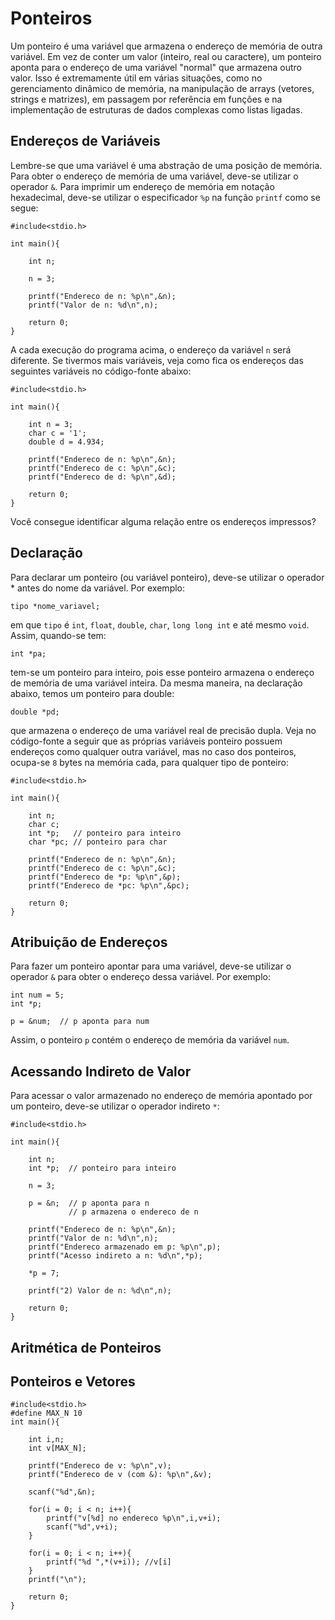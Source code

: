 # Ponteiros

Um ponteiro é uma variável que armazena o endereço de memória de outra variável. Em vez de conter um valor (inteiro, real ou caractere), um ponteiro aponta para o endereço de uma variável "normal" que armazena outro valor. Isso é extremamente útil em várias situações, como no gerenciamento dinâmico de memória, na manipulação de arrays (vetores, strings e matrizes), em passagem por referência em funções e na implementação de estruturas de dados complexas como listas ligadas.

## Endereços de Variáveis

Lembre-se que uma variável é uma abstração de uma posição de memória. Para obter o endereço de memória de uma variável, deve-se utilizar o operador ```&```. Para imprimir um endereço de memória em notação hexadecimal, deve-se utilizar o especificador ```%p``` na função ```printf``` como se segue:

```
#include<stdio.h>

int main(){

    int n;

    n = 3;

    printf("Endereco de n: %p\n",&n);
    printf("Valor de n: %d\n",n);

    return 0;
}
```

A cada execução do programa acima, o endereço da variável ```n``` será diferente. Se tivermos mais variáveis, veja como fica os endereços das seguintes variáveis no código-fonte abaixo:

```
#include<stdio.h>

int main(){

    int n = 3;
    char c = '1';
    double d = 4.934;

    printf("Endereco de n: %p\n",&n);
    printf("Endereco de c: %p\n",&c);
    printf("Endereco de d: %p\n",&d);

    return 0;
}
```

Você consegue identificar alguma relação entre os endereços impressos?


## Declaração

Para declarar um ponteiro (ou variável ponteiro), deve-se utilizar o operador * antes do nome da variável. Por exemplo:

```
tipo *nome_variavel;
```

em que ```tipo``` é ```int```, ```float```, ```double```, ```char```, ```long long int``` e até mesmo ```void```.  Assim, quando-se tem:

```
int *pa;
```

tem-se um ponteiro para inteiro, pois esse ponteiro armazena o endereço de memória de uma variável inteira. Da mesma maneira, na declaração abaixo, temos um ponteiro para double:

```
double *pd;
```

que armazena o endereço de uma variável real de precisão dupla. Veja no código-fonte a seguir que as próprias variáveis ponteiro possuem endereços como qualquer outra variável, mas no caso dos ponteiros, ocupa-se ```8``` bytes na memória cada, para qualquer tipo de ponteiro:

```
#include<stdio.h>

int main(){

    int n;
    char c;
    int *p;   // ponteiro para inteiro
    char *pc; // ponteiro para char

    printf("Endereco de n: %p\n",&n);
    printf("Endereco de c: %p\n",&c);
    printf("Endereco de *p: %p\n",&p);
    printf("Endereco de *pc: %p\n",&pc);

    return 0;
}
```

## Atribuição de Endereços

Para fazer um ponteiro apontar para uma variável, deve-se utilizar o operador ```&``` para obter o endereço dessa variável. Por exemplo:

```
int num = 5;
int *p;

p = &num;  // p aponta para num
```

Assim, o ponteiro ```p``` contém o endereço de memória da variável ```num```. 

## Acessando Indireto de Valor

Para acessar o valor armazenado no endereço de memória apontado por um ponteiro, deve-se utilizar o operador indireto ```*```:

```
#include<stdio.h>

int main(){

    int n;
    int *p;  // ponteiro para inteiro

    n = 3;

    p = &n;  // p aponta para n
             // p armazena o endereco de n

    printf("Endereco de n: %p\n",&n);
    printf("Valor de n: %d\n",n);
    printf("Endereco armazenado em p: %p\n",p);
    printf("Acesso indireto a n: %d\n",*p);

    *p = 7;

    printf("2) Valor de n: %d\n",n);

    return 0;
}
```

## Aritmética de Ponteiros



## Ponteiros e Vetores

```
#include<stdio.h>
#define MAX_N 10
int main(){

    int i,n;
    int v[MAX_N];

    printf("Endereco de v: %p\n",v);
    printf("Endereco de v (com &): %p\n",&v);

    scanf("%d",&n);

    for(i = 0; i < n; i++){
        printf("v[%d] no endereco %p\n",i,v+i);
        scanf("%d",v+i);
    }

    for(i = 0; i < n; i++){
        printf("%d ",*(v+i)); //v[i]
    }
    printf("\n");

    return 0;
}
```

